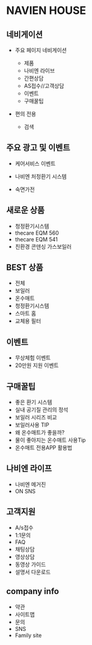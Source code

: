 # NAVIEN HOUSE

## 네비게이션

- 주요 페이지 네비게이션

  - 제품
  - 나비엔 라이브
  - 간편상담
  - AS접수//고객상담
  - 이벤트
  - 구매꿀팁

- 편의 전용

  - 검색

## 주요 광고 및 이벤트

* 케어서비스 이벤트

* 나비엔 처정환기 시스템

* 숙면가전

##  새로운 상품 

* 청정환기시스템
* thecare EQM 560
* thecare EQM 541
* 친환경 콘덴싱 가스보일러

##  BEST 상품

* 전체
* 보일러
* 온수매트
* 청정환기시스템
* 스마트 홈
* 교체용 필터

## 이벤트

* 무상체험 이벤트
* 20만원 지원 이벤트

##  구매꿀팁

* 좋은 환기 시스템
* 실내 공기질 관리의 정석
* 보일러 시리즈 비교
* 보일러사용 TIP
* 왜 온수매트가 좋을까?
* 물이 좋아지는 온수매트 사용Tip
* 온수매트 전용APP 활용법

## 나비엔 라이프

* 나비엔 메거진
* ON SNS

## 고객지원

* A/s접수
* 1:1문의
* FAQ
* 채팅상담
* 영상상담
* 동영상 가이드
* 설명서 다운로드

##  company info

* 약관
* 사이트맵
* 문의
* SNS
* Family site


